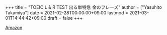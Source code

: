 +++
title = "TOEIC L & R TEST 出る単特急 金のフレーズ"
author = ["Yasuhito Takamiya"]
date = 2021-02-28T00:00:00+09:00
lastmod = 2021-03-01T14:44:42+09:00
draft = false
+++

[Amazon](https://www.amazon.co.jp/TOEIC-TEST-%E5%87%BA%E3%82%8B%E5%8D%98%E7%89%B9%E6%80%A5-%E9%87%91%E3%81%AE%E3%83%95%E3%83%AC%E3%83%BC%E3%82%BA-%E7%89%B9%E6%80%A5%E3%82%B7%E3%83%AA%E3%83%BC%E3%82%BA/dp/4023315680)
